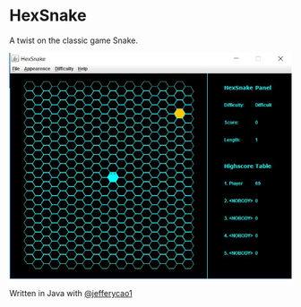 # HexSnake
A twist on the classic game Snake.

![Screenshot](https://raw.githubusercontent.com/suitangi/HexSnake/master/snake.jpg)

Written in Java with [@jefferycao1](https://github.com/jefferycao1)
